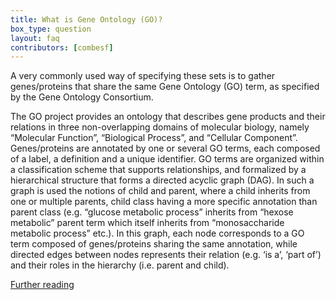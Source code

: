 ```yaml
---
title: What is Gene Ontology (GO)?
box_type: question
layout: faq
contributors: [combesf]
---
```


A very commonly used way of specifying these sets is to gather genes/proteins that share
the same Gene Ontology (GO) term, as specified by the Gene Ontology Consortium.

The GO project provides an ontology that describes gene products and their relations
in three non-overlapping domains of molecular biology, namely “Molecular Function”,
“Biological Process”, and “Cellular Component”. Genes/proteins are annotated by one
or several GO terms, each composed of a label, a definition and a unique identifier.
GO terms are organized within a classification scheme that supports relationships, and
formalized by a hierarchical structure that forms a directed acyclic graph (DAG). In
such a graph is used the notions of child and parent, where a child inherits from one
or multiple parents, child class having a more specific annotation than parent class
(e.g. “glucose metabolic process” inherits from “hexose metabolic” parent term which
itself inherits from “monosaccharide metabolic process” etc.). In this graph, each node corresponds to a GO term composed of genes/proteins sharing the same annotation, while
directed edges between nodes represents their relation (e.g. ‘is a’, ‘part of’) and
their roles in the hierarchy (i.e. parent and child).

[Further reading](http://www.geneontology.org/page/introduction-go-resource)

